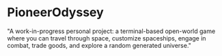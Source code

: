 # PioneerOdyssey
"A work-in-progress personal project: a terminal-based open-world game where you can travel through space, customize spaceships, engage in combat, trade goods, and explore a random generated universe."
